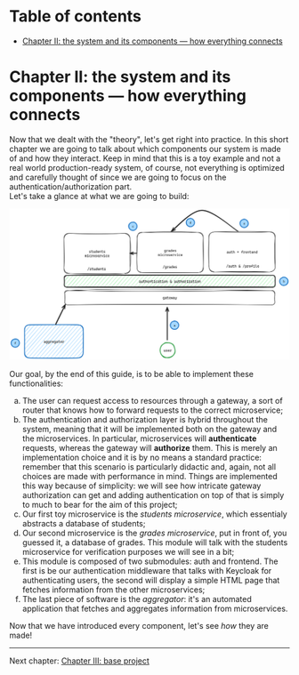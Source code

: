 <!-- TOC start (generated with https://github.com/derlin/bitdowntoc) -->
# Table of contents
- [Chapter II: the system and its components — how everything connects](#chapter-ii-the-system-and-its-components-how-everything-connects)

<!-- TOC end -->

<!-- TOC --><a name="chapter-ii-the-system-and-its-components-how-everything-connects"></a>
# Chapter II: the system and its components — how everything connects

Now that we dealt with the "theory", let's get right into practice. In this short chapter we are going to talk about which components our system is made of and how they interact. Keep in mind that this is a toy example and not a real world production-ready system, of course, not everything is optimized and carefully thought of since we are going to focus on the authentication/authorization part.
<br>
Let's take a glance at what we are going to build:

![glance](assets/system_1.png)

Our goal, by the end of this guide, is to be able to implement these functionalities:

<ol style="list-style: lower-alpha;">
    <li>
        The user can request access to resources through a gateway, a sort of router that knows how to forward requests to the correct microservice;
    </li>
    <li>
    The authentication and authorization layer is hybrid throughout the system, meaning that it will be implemented both on the gateway and the microservices. In particular, microservices will <b>authenticate</b> requests, whereas the gateway will <b>authorize</b> them. This is merely an implementation choice and it is by no means a standard practice: remember that this scenario is particularly didactic and, again, not all choices are made with performance in mind. Things are implemented this way because of simplicity: we will see how intricate gateway authorization can get and adding authentication on top of that is simply to much to bear for the aim of this project;
    </li>
    <li>
        Our first toy microservice is the <i>students microservice</i>, which essentialy abstracts a database of students;
    </li>
    <li>
        Our second microservice is the <i>grades microservice</i>, put in front of, you guessed it, a database of grades. This module will talk with the students microservice for verification purposes we will see in a bit;
    </li>
    <li>
        This module is composed of two submodules: auth and frontend. The first is be our authentication middleware that talks with Keycloak for authenticating users, the second will display a simple HTML page that fetches information from the other microservices; 
    </li>
    <li>
        The last piece of software is the <i>aggregator</i>: it's an automated application that fetches and aggregates information from microservices.
    </li>
</ol>

Now that we have introduced every component, let's see _how_ they are made!
<hr>

Next chapter: [Chapter III: base project](Chapter%20III.md)